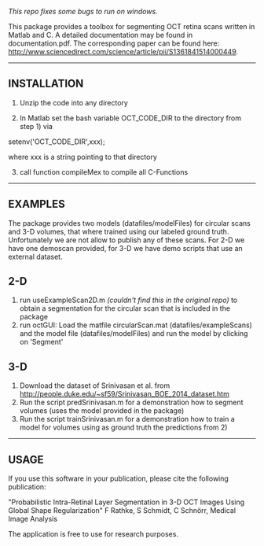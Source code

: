 *This repo fixes some bugs to run on windows.*

This package provides a toolbox for segmenting OCT retina scans written in Matlab and C. A detailed documentation may be found in documentation.pdf. The corresponding paper can be found here: http://www.sciencedirect.com/science/article/pii/S1361841514000449.

----------------
INSTALLATION
-----------------

1) Unzip the code into any directory

2) In Matlab set the bash variable OCT_CODE_DIR to the directory from step 1) via

setenv('OCT_CODE_DIR',xxx);

where xxx is a string pointing to that directory

3) call function compileMex to compile all C-Functions


-----------
EXAMPLES
-----------

The package provides two models (datafiles/modelFiles) for circular scans and 3-D volumes, that where trained using our labeled ground truth.
Unfortunately we are not allow to publish any of these scans. For 2-D we have one demoscan provided, for 3-D we have demo scripts that use an external dataset.

2-D
-----

1) run useExampleScan2D.m *(couldn't find this in the original repo)* to obtain a segmentation for the circular scan that is included in the package
2) run octGUI: Load the matfile circularScan.mat (datafiles/exampleScans) and the model file (datafiles/modelFiles) and run the model by clicking on 'Segment'


3-D
------

1) Download the dataset of Srinivasan et al. from http://people.duke.edu/~sf59/Srinivasan_BOE_2014_dataset.htm
2) Run the script predSrinivasan.m for a demonstration how to segment volumes (uses the model provided in the package)
3) Run the script trainSrinivasan.m for a demonstration how to train a model for volumes using as ground truth the predictions from 2)


--------
USAGE
--------

If you use this software in your publication, please cite the following publication:

"Probabilistic Intra-Retinal Layer Segmentation in 3-D OCT Images Using Global Shape Regularization"
F Rathke, S Schmidt, C Schnörr, Medical Image Analysis

The application is free to use for research purposes. 

